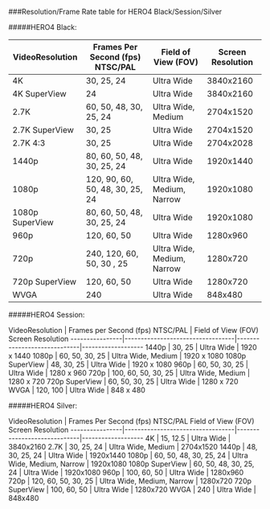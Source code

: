 ###Resolution/Frame Rate table for HERO4 Black/Session/Silver

#####HERO4 Black:

VideoResolution |	Frames Per Second (fps) NTSC/PAL |	Field of View (FOV)        | Screen Resolution
----------------|----------------------------------|-----------------------------|-------------------
4K 	            |  30, 25, 24                      |  Ultra Wide 	               |    3840x2160
4K SuperView 	  |  24 	                           |  Ultra Wide 	               |    3840x2160
2.7K 	          |  60, 50, 48, 30, 25, 24 	       |  Ultra Wide, Medium 	       |    2704x1520
2.7K SuperView  |  30, 25 	                       |  Ultra Wide 	               |    2704x1520
2.7K 4:3 	      |  30, 25 	                       |  Ultra Wide 	               |    2704x2028
1440p 	        |  80, 60, 50, 48, 30, 25, 24 	   |  Ultra Wide 	               |    1920x1440
1080p 	        |  120, 90, 60, 50, 48, 30, 25, 24 |  Ultra Wide, Medium, Narrow |    1920x1080
1080p SuperView |	 80, 60, 50, 48, 30, 25, 24 	   |  Ultra Wide 	               |    1920x1080
960p 	          |  120, 60, 50 	                   |  Ultra Wide 	               |    1280x960
720p 	          |  240, 120, 60, 50, 30 , 25 	     |  Ultra Wide, Medium, Narrow |    1280x720
720p SuperView 	|  120, 60, 50 	                   |  Ultra Wide 	               |    1280x720
WVGA 	          |  240 	                           |  Ultra Wide 	               |    848x480

#####HERO4 Session:                                                                     

VideoResolution |	Frames per Second (fps) NTSC/PAL | Field of View (FOV) 	          Screen Resolution
----------------|----------------------------------|-----------------------------|-------------------
1440p 	        |  30, 25 	                       | Ultra Wide 	               |     1920 x 1440
1080p 	        |  60, 50, 30, 25 	               | Ultra Wide, Medium 	       |     1920 x 1080
1080p SuperView |	48, 30, 25 	                     | Ultra Wide 	               |     1920 x 1080
960p 	          |  60, 50, 30, 25 	               | Ultra Wide 	               |     1280 x 960
720p 	          |  100, 60, 50, 30, 25 	           | Ultra Wide, Medium 	       |     1280 x 720
720p SuperView 	|  60, 50, 30, 25 	               | Ultra Wide 	               |     1280 x 720
WVGA 	          |  120, 100 	                     | Ultra Wide 	               |     848 x 480

#####HERO4 Silver:

VideoResolution |	Frames Per Second (fps) NTSC/PAL 	Field of View (FOV) 	          Screen Resolution
----------------|----------------------------------|-----------------------------|-------------------
4K 	            | 15, 12.5 	                       | Ultra Wide 	               |    3840x2160
2.7K 	          | 30, 25, 24 	                     | Ultra Wide, Medium 	       |    2704x1520
1440p 	        | 48, 30, 25, 24 	                 | Ultra Wide 	               |    1920x1440
1080p 	        | 60, 50, 48, 30, 25, 24 	         | Ultra Wide, Medium, Narrow  |    1920x1080
1080p SuperView | 60, 50, 48, 30, 25, 24 	         | Ultra Wide 	               |    1920x1080
960p 	          | 100, 60, 50 	                   | Ultra Wide 	               |    1280x960
720p 	          | 120, 60, 50, 30, 25 	           | Ultra Wide, Medium, Narrow  |	  1280x720
720p SuperView	| 100, 60, 50 	                   | Ultra Wide 	               |    1280x720
WVGA 	          | 240 	                           | Ultra Wide 	               |    848x480

